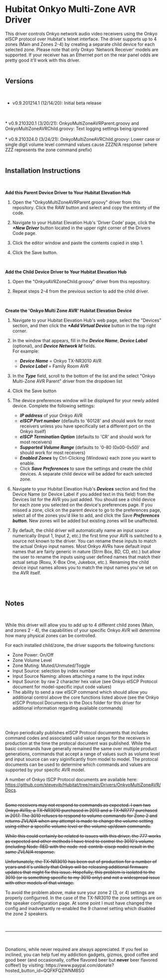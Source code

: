 # Hubitat Onkyo Multi-Zone AVR Driver

This driver controls Onkyo network audio video receivers using the Onkyo eISCP protocol over Hubitat's telnet interface. The driver supports up to 4 zones (Main and Zones 2-4) by creating a separate child device for each selected zone.  Please note that only Onkyo 'Network Receiver' models are supported.  If your receiver has an Ethernet port on the rear panel odds are pretty good it'll work with this driver.
<br>
<br>

## Versions
<br>

* v0.9.201214.1  (12/14/20):
Initial beta release
<br>
<br>
* v0.9.210320.1  (3/20/21):  
OnkyoMultiZoneAVRParent.groovy and OnkyoMultiZoneAVRChild.groovy: Text logging settings being ignored 
<br><br>
* v0.9.210324.0   (3/24/21):  
OnkyoMultiZoneAVRChild.groovy: Lower case or single digit volume level command values cause ZZZN/A response (where ZZZ represents the zone command prefix)
<br><br>

## Installation Instructions
<br>


**Add this Parent Device Driver to Your Hubitat Elevation Hub**

1. Open the "OnkyoMultiZoneAVRParent.groovy" driver from this repository. Click the RAW button and select and copy the entirety of the code.

2. Navigate to your Hubitat Elevation Hub's 'Driver Code' page, click the <b>*+New Driver*</b> button located in the upper right corner of the Drivers Code page. 

3. Click the editor window and paste the contents copied in step 1.

4. Click the Save button.

<br>

**Add the Child Device Driver to Your Hubitat Elevation Hub**

1. Open the "OnkyoAVRZoneChild.groovy" driver from this repository.

2. Repeat steps 2-4 from the previous section to add the child driver.

<br>

**Create the 'Onkyo Multi Zone AVR' Hubitat Elevation Device**

1. Navigate to your Hubitat Elevation Hub's web page, select the "Devices" section, and then click the <b>*+Add Virtual Device*</b> button in the top right corner.

2. In the window that appears, fill in the <b>*Device Name*</b>, <b>*Device Label*</b> (optional), and <b>*Device Network Id*</b> fields.  
 For example:
    * <b>*Device Name*</b> = Onkyo TX-NR3010 AVR
    * <b>*Device Label*</b> = Family Room AVR

3. In the <b>*Type*</b> field, scroll to the bottom of the list and the select "Onkyo Multi-Zone AVR Parent" driver from the dropdown list

4. Click the Save button

5. The device preferences window will be displayed for your newly added device. Complete the following settings:

    * <b>*IP address*</b> of your Onkyo AVR
    * <b>*eISCP Port number*</b> (defaults to '60128' and should work for most receivers unless you have specifically set a different port on the Onkyo itself)
    * <b>*eISCP Termination Option*</b> (defaults to 'CR' and should work for most receivers)
    * <b>*Supported Volume Range*</b> (defaults to '0-80 (0x00-0x50)' and should work for most receivers)
    * <b>*Enabled Zones*</b> by Ctrl-Clicking (Windows) each zone you want to enable.
    * Click <b>*Save Preferences*</b> to save the settings and create the child devices. A separate child device will be added for each selected zone.

11. Navigate to your Hubitat Elevation Hub's <b>*Devices*</b> section and find the Device Name (or Device Label if you added text in this field) from the Devices list for the AVR you just added. You should see a child device for each zone you selected on the device's preferences page. If you missed a zone, click on the parent device to go to the preferences page, select all of the zones you'd like to add, and click the Save <b>*Preferences button*</b>. New zones will be added but existing zones will be unaffected.

12. By default, the child driver will automatically name an input source numerically (Input 1, Input 2, etc.) the first time your AVR is switched to a source not known to the driver. You can rename these inputs to match the actual Onkyo input names.  Most Onkyo AVRs have default input names that are fairly generic in nature (Strm Box, BD, CD, etc.) but allow the user to rename the inputs using user defined names that match their actual setup (Roxu, X-Box One, Jukebox, etc.). Renaming the child device input names allows you to match the input names you've set on the AVR itself. 
<br>
<br>

## Notes
<br>

While this driver will allow you to add up to 4 different child zones (Main, and zones 2 - 4), the capabilities of your specific Onkyo AVR will determine how many physical zones can be controlled.  

For each installed child/zone, the driver supports the following functions:

* Zone Power: On/Off
* Zone Volume Level
* Zone Muting: Muted/Unmuted/Toggle
* Input Source: selection by index number
* Input Source Naming: allows attaching a name to the input index
* Input Source: by raw 2 character hex value (see Onkyo eISCP Protocol document for model-specific input code values)
* The ability to send a raw eISCP command which should allow you additional control above the core functions listed above (see the Onkyo eISCP Protocol Documents in the Docs folder for this driver for additional information regarding available commands)
<br>
<br>


Onkyo periodically publishes eISCP Protocol documents that includes command codes and associated valid value ranges for the receivers in production at the time the protocal document was published. While the basic commands have generally remained the same over multiple product generations, commands that accept a range of values such as volume level and input source can vary siginificantly from model to model. The protocal documents can be used to determine which commands and values are supported by your specific AVR model. 

A number of Onkyo ISCP Protocol documents are available here: https://github.com/stevevib/Hubitat/tree/main/Drivers/OnkyoMultiZoneAVR/Docs. 
<br>
<br>

~~Some receivers may not respond to commands as expected.  I own two Onkyo AVRs; a TX-NR3010 purchased in 2013 and a TX-NR777 purchased in 2017.  The 3010 refuses to respond to volume commands for Zone 2 and returns *ZVLN/A* when any attempt is made to change the volume setting using either a specific volume level or the volume up/down commands.~~ 

~~While this could certainly be related to issues with this driver, the 777 works as expected and other methods I have tried to control the 3010's volume (including Node-RED with the 
node-red-contrib-eiscp node) result in the same *ZVLN/A* response.~~ 

~~Unfortunately, the TX-NR3010 has been out of production for a number of years and it's unlikely that Onkyo will be releasing additional firmware updates that might fix this issue.  Hopefully, this problem is isolated to the 3010 (or is something specific to my 3010 only) and not a widespread issue with other models of that vintage.~~

To avoid the problem above, make sure your zone 2 (3, or 4) settings are properly configurred.  In the case of the TX-NR3010 the zone settings are on the speaker configuration page. At some point I must have changed the config and inadvertantly re-enabled the 9 channel setting which disabled the zone 2 speakers.   
<br>
<br>

___
<br>
<br>
Donations, while never required are always appreciated. If you feel so inclined, you can help fuel my addiction gadgets, gizmos, good coffee and good beer (and occasionally, coffee flavored beer but <b>never</b> beer flavored coffee!) by visiting: 
https://www.paypal.com/donate?hosted_button_id=QQFKFQZWNM8SG


